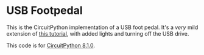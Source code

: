 # USB Footpedal

This is the CircuitPython implementation of a USB foot pedal. It's a _very_ mild extension of [this tutorial](https://learn.adafruit.com/USB-foot-switch-circuit-python/software), with added lights and turning off the USB drive.

This code is for [CircuitPython 8.1.0](https://circuitpython.org/board/trinket_m0/).
